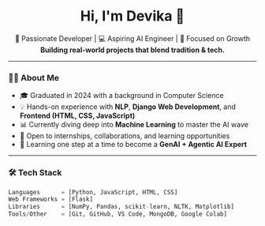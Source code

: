 <h1 align="center">Hi, I'm Devika 👋</h1>

<p align="center">
  🚀 Passionate Developer | 💻 Aspiring AI Engineer | 🎯 Focused on Growth <br>
  <strong>Building real-world projects that blend tradition & tech.</strong>
</p>

---

### 👩‍🎓 About Me

- 🎓 Graduated in 2024 with a background in Computer Science  
- 💡 Hands-on experience with **NLP**, **Django Web Development**, and **Frontend (HTML, CSS, JavaScript)**
- 📊 Currently diving deep into **Machine Learning** to master the AI wave
- 💼 Open to internships, collaborations, and learning opportunities
- 🌱 Learning one step at a time to become a **GenAI + Agentic AI Expert**

---

### 🛠️ Tech Stack

```python
Languages      = [Python, JavaScript, HTML, CSS]
Web Frameworks = [Flask]
Libraries      = [NumPy, Pandas, scikit-learn, NLTK, Matplotlib]
Tools/Other    = [Git, GitHub, VS Code, MongoDB, Google Colab]
